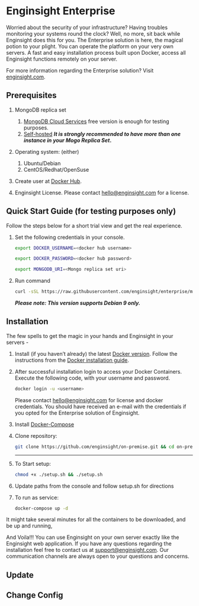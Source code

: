 
# Enginsight Enterprise 
Worried about the security of your infrastructure? Having troubles monitoring your systems round the clock? Well, no more, sit back while Enginsight does this for you. 
The Enterprise solution is here, the magical potion to your plight. You can operate the platform on your very own servers. A fast and easy installation process built upon Docker, 
access all Enginsight functions remotely on your server. 

For more information regarding the Enterprise solution? Visit [enginsight.com](https://enginsight.com/enterprise/).

## Prerequisites
1. MongoDB replica set
    1. [MongoDB Cloud Services](https://www.mongodb.com/cloud) free version is enough for testing purposes.
    2. [Self-hosted](https://docs.mongodb.com/manual/tutorial/deploy-replica-set/)
    **_It is strongly recommended to have more than one instance in your Mogo Replica Set_.**
2. Operating system: (either)
    1. Ubuntu/Debian
    2. CentOS/Redhat/OpenSuse
3. Create user at [Docker Hub](https://id.docker.com/login/). 

4. Enginsight License. Please contact hello@enginsight.com for a license.



## Quick Start Guide (for testing purposes only)
Follow the steps below for a short trial view and get the real experience. 
1. Set the following credentials in your console.
    ```bash
    export DOCKER_USERNAME=<docker hub username>
    ```
    ```bash
    export DOCKER_PASSWORD=<docker hub password>
    ```
    ```bash 
    export MONGODB_URI=<Mongo replica set uri>
    ```
2. Run command  
	```bash
	curl -sSL https://raw.githubusercontent.com/enginsight/enterprise/master/quickstart/debian-9.sh | sudo -E 
	```

	**_Please note: This version supports Debian 9 only._**

## Installation
The few spells to get the magic in your hands and Enginsight in your servers - 

1. Install (if you haven’t already) the latest [Docker version](https://docs.docker.com/install/). Follow the instructions from the [Docker installation guide](https://docs.docker.com/machine/install-machine/).
2. After successful installation login to access your Docker Containers. Execute the following code, with your username and password.
	```bash
	docker login -u <username>
	```
   Please contact hello@enginsight.com for license and docker credentials. You should have received an e-mail with the credentials if you opted for the Enterprise solution of Enginsight.
3. Install [Docker-Compose](https://docs.docker.com/compose/install/)
4. Clone repository: 
	```bash 
	git clone https://github.com/enginsight/on-premise.git && cd on-premise
	```

   -------------------------------------------------------------------------------------------------------------------

6. To Start setup:  
	```bash
	chmod +x ./setup.sh && ./setup.sh
	```

7. Update paths from the console and follow setup.sh for directions

8. To run as service: 
	```bash 
	docker-compose up -d
	```
It might take several minutes for all the containers to be downloaded, and be up and running, 

And Voila!!! You can use Enginsight on your own server exactly like the Enginsight web application. 
If you have any questions regarding the installation feel free to contact us at support@enginsight.com. Our communication channels are always open to your questions and concerns.

## Update

## Change Config
